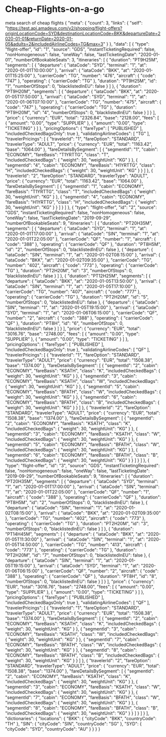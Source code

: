 # Cheap-Flights-on-a-go
meta search of cheap flights
 {
  "meta": {
    "count": 3,
    "links": {
      "self": "https://test.api.amadeus.com/v2/shopping/flight-offers?originLocationCode=SYD&destinationLocationCode=BKK&departureDate=2020-01-01&returnDate=2020-01-05&adults=2&includedAirlineCodes=TG&max=3"
    }
  },
  "data": [
    {
      "type": "flight-offer",
      "id": "1",
      "source": "GDS",
      "instantTicketingRequired": false,
      "nonHomogeneous": false,
      "oneWay": false,
      "lastTicketingDate": "2020-01-01",
      "numberOfBookableSeats": 3,
      "itineraries": [
        {
          "duration": "PT9H25M",
          "segments": [
            {
              "departure": {
                "iataCode": "SYD",
                "terminal": "1",
                "at": "2020-01-01T10:00:00"
              },
              "arrival": {
                "iataCode": "BKK",
                "at": "2020-01-01T15:25:00"
              },
              "carrierCode": "TG",
              "number": "476",
              "aircraft": {
                "code": "747"
              },
              "operating": {
                "carrierCode": "TG"
              },
              "duration": "PT9H25M",
              "id": "1",
              "numberOfStops": 0,
              "blacklistedInEU": false
            }
          ]
        },
        {
          "duration": "PT9H20M",
          "segments": [
            {
              "departure": {
                "iataCode": "BKK",
                "at": "2020-01-05T17:50:00"
              },
              "arrival": {
                "iataCode": "SYD",
                "terminal": "1",
                "at": "2020-01-06T07:10:00"
              },
              "carrierCode": "TG",
              "number": "475",
              "aircraft": {
                "code": "747"
              },
              "operating": {
                "carrierCode": "TG"
              },
              "duration": "PT9H20M",
              "id": "4",
              "numberOfStops": 0,
              "blacklistedInEU": false
            }
          ]
        }
      ],
      "price": {
        "currency": "EUR",
        "total": "2326.84",
        "base": "2128.00",
        "fees": [
          {
            "amount": "0.00",
            "type": "SUPPLIER"
          },
          {
            "amount": "0.00",
            "type": "TICKETING"
          }
        ]
      },
      "pricingOptions": {
        "fareType": [
          "PUBLISHED"
        ],
        "includedCheckedBagsOnly": true
      },
      "validatingAirlineCodes": [
        "TG"
      ],
      "travelerPricings": [
        {
          "travelerId": "1",
          "fareOption": "STANDARD",
          "travelerType": "ADULT",
          "price": {
            "currency": "EUR",
            "total": "1163.42",
            "base": "1064.00"
          },
          "fareDetailsBySegment": [
            {
              "segmentId": "1",
              "cabin": "ECONOMY",
              "fareBasis": "T1YRTTG",
              "class": "T",
              "includedCheckedBags": {
                "weight": 30,
                "weightUnit": "KG"
              }
            },
            {
              "segmentId": "4",
              "cabin": "ECONOMY",
              "fareBasis": "H1YRTTG",
              "class": "H",
              "includedCheckedBags": {
                "weight": 30,
                "weightUnit": "KG"
              }
            }
          ]
        },
        {
          "travelerId": "2",
          "fareOption": "STANDARD",
          "travelerType": "ADULT",
          "price": {
            "currency": "EUR",
            "total": "1163.42",
            "base": "1064.00"
          },
          "fareDetailsBySegment": [
            {
              "segmentId": "1",
              "cabin": "ECONOMY",
              "fareBasis": "T1YRTTG",
              "class": "T",
              "includedCheckedBags": {
                "weight": 30,
                "weightUnit": "KG"
              }
            },
            {
              "segmentId": "4",
              "cabin": "ECONOMY",
              "fareBasis": "H1YRTTG",
              "class": "H",
              "includedCheckedBags": {
                "weight": 30,
                "weightUnit": "KG"
              }
            }
          ]
        }
      ]
    },
    {
      "type": "flight-offer",
      "id": "2",
      "source": "GDS",
      "instantTicketingRequired": false,
      "nonHomogeneous": false,
      "oneWay": false,
      "lastTicketingDate": "2019-09-29",
      "numberOfBookableSeats": 9,
      "itineraries": [
        {
          "duration": "PT20H35M",
          "segments": [
            {
              "departure": {
                "iataCode": "SYD",
                "terminal": "1",
                "at": "2020-01-01T17:00:00"
              },
              "arrival": {
                "iataCode": "SIN",
                "terminal": "1",
                "at": "2020-01-01T22:05:00"
              },
              "carrierCode": "QF",
              "number": "1",
              "aircraft": {
                "code": "388"
              },
              "operating": {
                "carrierCode": "QF"
              },
              "duration": "PT8H5M",
              "id": "2",
              "numberOfStops": 0,
              "blacklistedInEU": false
            },
            {
              "departure": {
                "iataCode": "SIN",
                "terminal": "1",
                "at": "2020-01-02T08:15:00"
              },
              "arrival": {
                "iataCode": "BKK",
                "at": "2020-01-02T09:35:00"
              },
              "carrierCode": "TG",
              "number": "402",
              "aircraft": {
                "code": "773"
              },
              "operating": {
                "carrierCode": "TG"
              },
              "duration": "PT2H20M",
              "id": "3",
              "numberOfStops": 0,
              "blacklistedInEU": false
            }
          ]
        },
        {
          "duration": "PT12H25M",
          "segments": [
            {
              "departure": {
                "iataCode": "BKK",
                "at": "2020-01-05T13:50:00"
              },
              "arrival": {
                "iataCode": "SIN",
                "terminal": "1",
                "at": "2020-01-05T17:10:00"
              },
              "carrierCode": "TG",
              "number": "407",
              "aircraft": {
                "code": "777"
              },
              "operating": {
                "carrierCode": "TG"
              },
              "duration": "PT2H20M",
              "id": "5",
              "numberOfStops": 0,
              "blacklistedInEU": false
            },
            {
              "departure": {
                "iataCode": "SIN",
                "terminal": "1",
                "at": "2020-01-05T19:15:00"
              },
              "arrival": {
                "iataCode": "SYD",
                "terminal": "1",
                "at": "2020-01-06T06:15:00"
              },
              "carrierCode": "QF",
              "number": "2",
              "aircraft": {
                "code": "388"
              },
              "operating": {
                "carrierCode": "QF"
              },
              "duration": "PT8H",
              "id": "6",
              "numberOfStops": 0,
              "blacklistedInEU": false
            }
          ]
        }
      ],
      "price": {
        "currency": "EUR",
        "total": "3016.76",
        "base": "2748.00",
        "fees": [
          {
            "amount": "0.00",
            "type": "SUPPLIER"
          },
          {
            "amount": "0.00",
            "type": "TICKETING"
          }
        ]
      },
      "pricingOptions": {
        "fareType": [
          "PUBLISHED"
        ],
        "includedCheckedBagsOnly": true
      },
      "validatingAirlineCodes": [
        "QF"
      ],
      "travelerPricings": [
        {
          "travelerId": "1",
          "fareOption": "STANDARD",
          "travelerType": "ADULT",
          "price": {
            "currency": "EUR",
            "total": "1508.38",
            "base": "1374.00"
          },
          "fareDetailsBySegment": [
            {
              "segmentId": "2",
              "cabin": "ECONOMY",
              "fareBasis": "KSATH",
              "class": "K",
              "includedCheckedBags": {
                "weight": 30,
                "weightUnit": "KG"
              }
            },
            {
              "segmentId": "3",
              "cabin": "ECONOMY",
              "fareBasis": "KSATH",
              "class": "W",
              "includedCheckedBags": {
                "weight": 30,
                "weightUnit": "KG"
              }
            },
            {
              "segmentId": "5",
              "cabin": "ECONOMY",
              "fareBasis": "BFATH",
              "class": "W",
              "includedCheckedBags": {
                "weight": 30,
                "weightUnit": "KG"
              }
            },
            {
              "segmentId": "6",
              "cabin": "ECONOMY",
              "fareBasis": "BFATH",
              "class": "B",
              "includedCheckedBags": {
                "weight": 30,
                "weightUnit": "KG"
              }
            }
          ]
        },
        {
          "travelerId": "2",
          "fareOption": "STANDARD",
          "travelerType": "ADULT",
          "price": {
            "currency": "EUR",
            "total": "1508.38",
            "base": "1374.00"
          },
          "fareDetailsBySegment": [
            {
              "segmentId": "2",
              "cabin": "ECONOMY",
              "fareBasis": "KSATH",
              "class": "K",
              "includedCheckedBags": {
                "weight": 30,
                "weightUnit": "KG"
              }
            },
            {
              "segmentId": "3",
              "cabin": "ECONOMY",
              "fareBasis": "KSATH",
              "class": "W",
              "includedCheckedBags": {
                "weight": 30,
                "weightUnit": "KG"
              }
            },
            {
              "segmentId": "5",
              "cabin": "ECONOMY",
              "fareBasis": "BFATH",
              "class": "W",
              "includedCheckedBags": {
                "weight": 30,
                "weightUnit": "KG"
              }
            },
            {
              "segmentId": "6",
              "cabin": "ECONOMY",
              "fareBasis": "BFATH",
              "class": "B",
              "includedCheckedBags": {
                "weight": 30,
                "weightUnit": "KG"
              }
            }
          ]
        }
      ]
    },
    {
      "type": "flight-offer",
      "id": "3",
      "source": "GDS",
      "instantTicketingRequired": false,
      "nonHomogeneous": false,
      "oneWay": false,
      "lastTicketingDate": "2019-09-29",
      "numberOfBookableSeats": 9,
      "itineraries": [
        {
          "duration": "PT20H35M",
          "segments": [
            {
              "departure": {
                "iataCode": "SYD",
                "terminal": "1",
                "at": "2020-01-01T17:00:00"
              },
              "arrival": {
                "iataCode": "SIN",
                "terminal": "1",
                "at": "2020-01-01T22:05:00"
              },
              "carrierCode": "QF",
              "number": "1",
              "aircraft": {
                "code": "388"
              },
              "operating": {
                "carrierCode": "QF"
              },
              "duration": "PT8H5M",
              "id": "2",
              "numberOfStops": 0,
              "blacklistedInEU": false
            },
            {
              "departure": {
                "iataCode": "SIN",
                "terminal": "1",
                "at": "2020-01-02T08:15:00"
              },
              "arrival": {
                "iataCode": "BKK",
                "at": "2020-01-02T09:35:00"
              },
              "carrierCode": "TG",
              "number": "402",
              "aircraft": {
                "code": "773"
              },
              "operating": {
                "carrierCode": "TG"
              },
              "duration": "PT2H20M",
              "id": "3",
              "numberOfStops": 0,
              "blacklistedInEU": false
            }
          ]
        },
        {
          "duration": "PT14H45M",
          "segments": [
            {
              "departure": {
                "iataCode": "BKK",
                "at": "2020-01-05T11:30:00"
              },
              "arrival": {
                "iataCode": "SIN",
                "terminal": "1",
                "at": "2020-01-05T14:50:00"
              },
              "carrierCode": "TG",
              "number": "413",
              "aircraft": {
                "code": "773"
              },
              "operating": {
                "carrierCode": "TG"
              },
              "duration": "PT2H20M",
              "id": "7",
              "numberOfStops": 0,
              "blacklistedInEU": false
            },
            {
              "departure": {
                "iataCode": "SIN",
                "terminal": "1",
                "at": "2020-01-05T19:15:00"
              },
              "arrival": {
                "iataCode": "SYD",
                "terminal": "1",
                "at": "2020-01-06T06:15:00"
              },
              "carrierCode": "QF",
              "number": "2",
              "aircraft": {
                "code": "388"
              },
              "operating": {
                "carrierCode": "QF"
              },
              "duration": "PT8H",
              "id": "8",
              "numberOfStops": 0,
              "blacklistedInEU": false
            }
          ]
        }
      ],
      "price": {
        "currency": "EUR",
        "total": "3016.76",
        "base": "2748.00",
        "fees": [
          {
            "amount": "0.00",
            "type": "SUPPLIER"
          },
          {
            "amount": "0.00",
            "type": "TICKETING"
          }
        ]
      },
      "pricingOptions": {
        "fareType": [
          "PUBLISHED"
        ],
        "includedCheckedBagsOnly": true
      },
      "validatingAirlineCodes": [
        "QF"
      ],
      "travelerPricings": [
        {
          "travelerId": "1",
          "fareOption": "STANDARD",
          "travelerType": "ADULT",
          "price": {
            "currency": "EUR",
            "total": "1508.38",
            "base": "1374.00"
          },
          "fareDetailsBySegment": [
            {
              "segmentId": "2",
              "cabin": "ECONOMY",
              "fareBasis": "KSATH",
              "class": "K",
              "includedCheckedBags": {
                "weight": 30,
                "weightUnit": "KG"
              }
            },
            {
              "segmentId": "3",
              "cabin": "ECONOMY",
              "fareBasis": "KSATH",
              "class": "W",
              "includedCheckedBags": {
                "weight": 30,
                "weightUnit": "KG"
              }
            },
            {
              "segmentId": "7",
              "cabin": "ECONOMY",
              "fareBasis": "BFATH",
              "class": "W",
              "includedCheckedBags": {
                "weight": 30,
                "weightUnit": "KG"
              }
            },
            {
              "segmentId": "8",
              "cabin": "ECONOMY",
              "fareBasis": "BFATH",
              "class": "B",
              "includedCheckedBags": {
                "weight": 30,
                "weightUnit": "KG"
              }
            }
          ]
        },
        {
          "travelerId": "2",
          "fareOption": "STANDARD",
          "travelerType": "ADULT",
          "price": {
            "currency": "EUR",
            "total": "1508.38",
            "base": "1374.00"
          },
          "fareDetailsBySegment": [
            {
              "segmentId": "2",
              "cabin": "ECONOMY",
              "fareBasis": "KSATH",
              "class": "K",
              "includedCheckedBags": {
                "weight": 30,
                "weightUnit": "KG"
              }
            },
            {
              "segmentId": "3",
              "cabin": "ECONOMY",
              "fareBasis": "KSATH",
              "class": "W",
              "includedCheckedBags": {
                "weight": 30,
                "weightUnit": "KG"
              }
            },
            {
              "segmentId": "7",
              "cabin": "ECONOMY",
              "fareBasis": "BFATH",
              "class": "W",
              "includedCheckedBags": {
                "weight": 30,
                "weightUnit": "KG"
              }
            },
            {
              "segmentId": "8",
              "cabin": "ECONOMY",
              "fareBasis": "BFATH",
              "class": "B",
              "includedCheckedBags": {
                "weight": 30,
                "weightUnit": "KG"
              }
            }
          ]
        }
      ]
    }
  ],
  "dictionaries": {
    "locations": {
      "BKK": {
        "cityCode": "BKK",
        "countryCode": "TH"
      },
      "SIN": {
        "cityCode": "SIN",
        "countryCode": "SG"
      },
      "SYD": {
        "cityCode": "SYD",
        "countryCode": "AU"
      }
    }
  }
}
